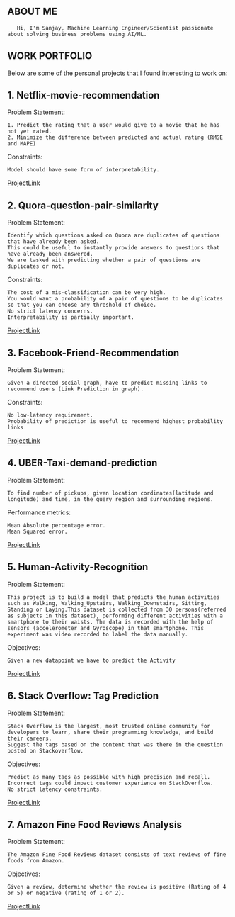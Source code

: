 ## ABOUT ME 
       Hi, I'm Sanjay, Machine Learning Engineer/Scientist passionate about solving business problems using AI/ML. 

## WORK PORTFOLIO
Below are some of the personal projects that I found interesting to work on:

## 1. Netflix-movie-recommendation
Problem Statement:

    1. Predict the rating that a user would give to a movie that he has not yet rated. 
    2. Minimize the difference between predicted and actual rating (RMSE and MAPE)
    
Constraints:

    Model should have some form of interpretability.

[ProjectLink](https://github.com/sanjayuconn/Netflix-movie-recommendation)

## 2. Quora-question-pair-similarity
Problem Statement:

    Identify which questions asked on Quora are duplicates of questions that have already been asked.
    This could be useful to instantly provide answers to questions that have already been answered.
    We are tasked with predicting whether a pair of questions are duplicates or not.
    
Constraints:

    The cost of a mis-classification can be very high.
    You would want a probability of a pair of questions to be duplicates so that you can choose any threshold of choice.
    No strict latency concerns.
    Interpretability is partially important.
    
[ProjectLink](https://github.com/sanjayuconn/Quora-question-pair-similarity)

## 3. Facebook-Friend-Recommendation
Problem Statement:

    Given a directed social graph, have to predict missing links to recommend users (Link Prediction in graph).
    
Constraints:

    
    No low-latency requirement.
    Probability of prediction is useful to recommend highest probability links

[ProjectLink](https://github.com/sanjayuconn/Facebook-Friend-Recommendation-System)

## 4. UBER-Taxi-demand-prediction
Problem Statement:

    To find number of pickups, given location cordinates(latitude and longitude) and time, in the query region and surrounding regions.
    
Performance metrics:

    Mean Absolute percentage error.
    Mean Squared error.

[ProjectLink](https://github.com/sanjayuconn/UBER-Taxi-demand-prediction)

## 5. Human-Activity-Recognition
Problem Statement:

    This project is to build a model that predicts the human activities such as Walking, Walking_Upstairs, Walking_Downstairs, Sitting, Standing or Laying.This dataset is collected from 30 persons(referred as subjects in this dataset), performing different activities with a smartphone to their waists. The data is recorded with the help of sensors (accelerometer and Gyroscope) in that smartphone. This experiment was video recorded to label the data manually.
    
Objectives:

    Given a new datapoint we have to predict the Activity

[ProjectLink](https://github.com/sanjayuconn/Human-Activity-Recognition)

## 6. Stack Overflow: Tag Prediction
Problem Statement:

    Stack Overflow is the largest, most trusted online community for developers to learn, share their programming knowledge, and build their careers.
    Suggest the tags based on the content that was there in the question posted on Stackoverflow. 
    
Objectives:

    
    Predict as many tags as possible with high precision and recall.
    Incorrect tags could impact customer experience on StackOverflow.
    No strict latency constraints.


[ProjectLink](https://github.com/sanjayuconn/StackOverflow-tag-prediction)


## 7. Amazon Fine Food Reviews Analysis
Problem Statement:

    The Amazon Fine Food Reviews dataset consists of text reviews of fine foods from Amazon. 
    
Objectives:

    
    Given a review, determine whether the review is positive (Rating of 4 or 5) or negative (rating of 1 or 2).

[ProjectLink](https://github.com/sanjayuconn/Amazon-Fine-Food-Reviews)

